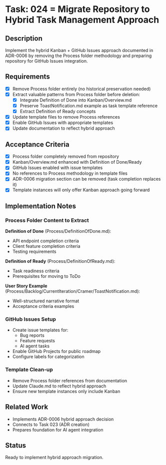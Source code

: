 # Task: 024 = Migrate Repository to Hybrid Task Management Approach

## Description

Implement the hybrid Kanban + GitHub Issues approach documented in ADR-0006 by removing the Process folder methodology and preparing repository for GitHub Issues integration.

## Requirements

- [x] Remove Process folder entirely (no historical preservation needed)
- [x] Extract valuable patterns from Process folder before deletion:
  - [x] Integrate Definition of Done into Kanban/Overview.md
  - [x] Preserve ToastNotification.md example as task template reference
  - [x] Extract Definition of Ready concepts
- [x] Update template files to remove Process references
- [x] Enable GitHub Issues with appropriate templates
- [x] Update documentation to reflect hybrid approach

## Acceptance Criteria

- [x] Process folder completely removed from repository
- [x] Kanban/Overview.md enhanced with Definition of Done/Ready
- [x] GitHub Issues enabled with issue templates
- [x] No references to Process methodology in template files
- [x] ADR-0006 migration section can be removed (task completion replaces it)
- [x] Template instances will only offer Kanban approach going forward

## Implementation Notes

### Process Folder Content to Extract

**Definition of Done** (Process/DefinitionOfDone.md):
- API endpoint completion criteria
- Client feature completion criteria
- Testing requirements

**Definition of Ready** (Process/DefinitionOfReady.md):
- Task readiness criteria
- Prerequisites for moving to ToDo

**User Story Example** (Process/Backlog/CurrentIteration/Cramer/ToastNotification.md):
- Well-structured narrative format
- Acceptance criteria examples

### GitHub Issues Setup

- Create issue templates for:
  - Bug reports
  - Feature requests  
  - AI agent tasks
- Enable GitHub Projects for public roadmap
- Configure labels for categorization

### Template Clean-up

- Remove Process folder references from documentation
- Update Claude.md to reflect hybrid approach
- Ensure new template instances only include Kanban

## Related Work

- Implements ADR-0006 hybrid approach decision
- Connects to Task 023 (ADR creation)
- Prepares foundation for AI agent integration

## Status

Ready to implement hybrid approach migration.